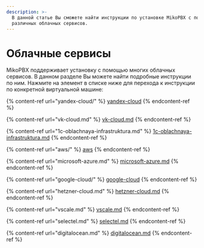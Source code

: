 ```yaml
---
description: >-
  В данной статье Вы сможете найти инструкции по установке MikoPBX с помощью
  различных облачных сервисов.
---
```


# Облачные сервисы

MikoPBX поддерживает установку с помощью многих облачных сервисов. В данном разделе Вы можете найти подробные инструкции по ним. Нажмите на элемент в списке ниже для перехода к инструкции по конкретной виртуальной машине:

{% content-ref url="yandex-cloud/" %}
[yandex-cloud](yandex-cloud/)
{% endcontent-ref %}

{% content-ref url="vk-cloud.md" %}
[vk-cloud.md](vk-cloud.md)
{% endcontent-ref %}

{% content-ref url="1c-oblachnaya-infrastruktura.md" %}
[1c-oblachnaya-infrastruktura.md](1c-oblachnaya-infrastruktura.md)
{% endcontent-ref %}

{% content-ref url="aws/" %}
[aws](aws/)
{% endcontent-ref %}

{% content-ref url="microsoft-azure.md" %}
[microsoft-azure.md](microsoft-azure.md)
{% endcontent-ref %}

{% content-ref url="google-cloud/" %}
[google-cloud](google-cloud/)
{% endcontent-ref %}

{% content-ref url="hetzner-cloud.md" %}
[hetzner-cloud.md](hetzner-cloud.md)
{% endcontent-ref %}

{% content-ref url="vscale.md" %}
[vscale.md](vscale.md)
{% endcontent-ref %}

{% content-ref url="selectel.md" %}
[selectel.md](selectel.md)
{% endcontent-ref %}

{% content-ref url="digitalocean.md" %}
[digitalocean.md](digitalocean.md)
{% endcontent-ref %}
